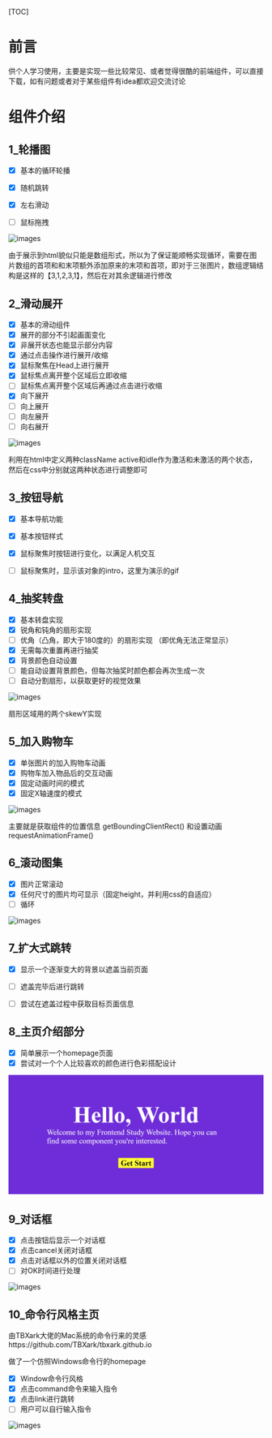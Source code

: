 [TOC]

#  前言

供个人学习使用，主要是实现一些比较常见、或者觉得很酷的前端组件，可以直接下载，如有问题或者对于某些组件有idea都欢迎交流讨论



#  组件介绍

##  1_轮播图

- [x] 基本的循环轮播

- [x] 随机跳转
- [x] 左右滑动
- [ ] 鼠标拖拽

![images](https://github.com/IndexHibiki/react-frontend-demo-study/blob/master/show/1_%E8%BD%AE%E6%92%AD%E5%9B%BE_show.gif?raw=true)

由于展示到html貌似只能是数组形式，所以为了保证能顺畅实现循环，需要在图片数组的首项和和末项额外添加原来的末项和首项，即对于三张图片，数组逻辑结构是这样的【3,1,2,3,1】，然后在对其余逻辑进行修改





##  2_滑动展开

- [x] 基本的滑动组件
- [x] 展开的部分不引起画面变化
- [x] 非展开状态也能显示部分内容
- [x] 通过点击操作进行展开/收缩
- [x] 鼠标聚焦在Head上进行展开
- [x] 鼠标焦点离开整个区域后立即收缩
- [ ] 鼠标焦点离开整个区域后再通过点击进行收缩
- [x] 向下展开
- [ ] 向上展开
- [ ] 向左展开
- [ ] 向右展开

![images](https://github.com/IndexHibiki/react-frontend-demo-study/blob/master/show/2_%E6%BB%91%E5%8A%A8%E5%B1%95%E5%BC%80_show.gif?raw=true)

利用在html中定义两种className  active和idle作为激活和未激活的两个状态，然后在css中分别就这两种状态进行调整即可





## 3_按钮导航

- [x] 基本导航功能
- [x] 基本按钮样式
- [x] 鼠标聚焦时按钮进行变化，以满足人机交互
- [ ] 鼠标聚焦时，显示该对象的intro，这里为演示的gif





##  4_抽奖转盘

- [x] 基本转盘实现
- [x] 锐角和钝角的扇形实现
- [ ] 优角（凸角，即大于180度的）的扇形实现     （即优角无法正常显示）
- [x] 无需每次重置再进行抽奖
- [x] 背景颜色自动设置
- [ ] 能自动设置背景颜色，但每次抽奖时颜色都会再次生成一次
- [ ] 自动分割扇形，以获取更好的视觉效果

![images](https://github.com/IndexHibiki/react-frontend-demo-study/blob/master/show/4_%E6%8A%BD%E5%A5%96%E8%BD%AC%E7%9B%98.gif?raw=true)

扇形区域用的两个skewY实现







## 5_加入购物车

- [x] 单张图片的加入购物车动画
- [x] 购物车加入物品后的交互动画
- [x] 固定动画时间的模式
- [x] 固定X轴速度的模式

![images](https://github.com/IndexHibiki/react-frontend-demo-study/blob/master/show/5_%E5%8A%A0%E5%85%A5%E8%B4%AD%E7%89%A9%E8%BD%A6.gif?raw=true)

主要就是获取组件的位置信息 getBoundingClientRect() 和设置动画requestAnimationFrame()





## 6_滚动图集

- [x] 图片正常滚动
- [x] 任何尺寸的图片均可显示（固定height，并利用css的自适应）
- [ ] 循环

![images](https://github.com/IndexHibiki/react-frontend-demo-study/blob/master/show/6_%E6%BB%9A%E5%8A%A8%E5%9B%BE%E9%9B%86.gif?raw=true)





## 7_扩大式跳转

- [x] 显示一个逐渐变大的背景以遮盖当前页面
- [ ] 遮盖完毕后进行跳转
- [ ] 尝试在遮盖过程中获取目标页面信息





## 8_主页介绍部分

- [x] 简单展示一个homepage页面
- [x] 尝试对一个个人比较喜欢的颜色进行色彩搭配设计

![images](https://github.com/IndexHibiki/react-frontend-demo-study/blob/master/show/8_%E4%B8%BB%E9%A1%B5%E4%BB%8B%E7%BB%8D%E9%83%A8%E5%88%86.png?raw=true)





## 9_对话框

- [x] 点击按钮后显示一个对话框
- [x] 点击cancel关闭对话框
- [x] 点击对话框以外的位置关闭对话框
- [ ] 对OK时间进行处理

![images](https://github.com/IndexHibiki/react-frontend-demo-study/blob/master/show/9_%E5%AF%B9%E8%AF%9D%E6%A1%86.gif?raw=true)





## 10_命令行风格主页

由TBXark大佬的Mac系统的命令行来的灵感https://github.com/TBXark/tbxark.github.io

做了一个仿照Windows命令行的homepage

- [x] Window命令行风格
- [x] 点击command命令来输入指令
- [x] 点击link进行跳转
- [ ] 用户可以自行输入指令

![images](https://github.com/IndexHibiki/react-frontend-demo-study/blob/master/show/10_%E5%91%BD%E4%BB%A4%E8%A1%8C%E9%A3%8E%E6%A0%BC%E4%B8%BB%E9%A1%B5.gif?raw=true)



